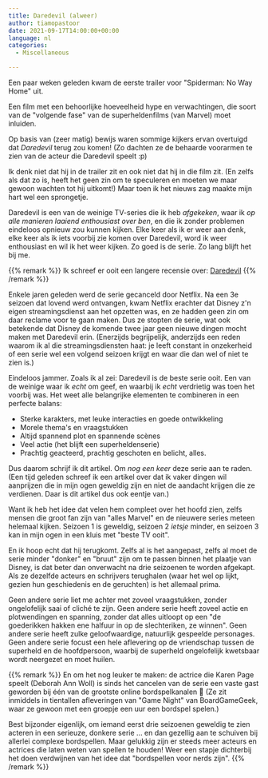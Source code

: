 ```yaml
---
title: Daredevil (alweer)
author: tiamopastoor
date: 2021-09-17T14:00:00+00:00
language: nl
categories:
  - Miscellaneous

---
```

Een paar weken geleden kwam de eerste trailer voor "Spiderman: No Way Home" uit. 

Een film met een behoorlijke hoeveelheid hype en verwachtingen, die soort van de "volgende fase" van de superheldenfilms (van Marvel) moet inluiden.

Op basis van (zeer matig) bewijs waren sommige kijkers ervan overtuigd dat _Daredevil_ terug zou komen! (Zo dachten ze de behaarde voorarmen te zien van de acteur die Daredevil speelt :p)

Ik denk niet dat hij in de trailer zit en ook niet dat hij in die film zit. (En zelfs als dat zo is, heeft het geen zin om te speculeren en moeten we maar gewoon wachten tot hij uitkomt!) Maar toen ik het nieuws zag maakte mijn hart wel een sprongetje.

Daredevil is een van de weinige TV-series die ik heb _afgekeken_, waar ik _op alle manieren laaiend enthousiast over ben_, en die ik zonder problemen eindeloos opnieuw zou kunnen kijken. Elke keer als ik er weer aan denk, elke keer als ik iets voorbij zie komen over Daredevil, word ik weer enthousiast en wil ik het weer kijken. Zo goed is de serie. Zo lang blijft het bij me. 

{{% remark %}}
Ik schreef er ooit een langere recensie over: [Daredevil](/blog/2019/2019-03-02-serierecensie-daredevil/)
{{% /remark %}}

Enkele jaren geleden werd de serie gecanceld door Netflix. Na een 3e seizoen dat lovend werd ontvangen, kwam Netflix erachter dat Disney z'n eigen streamingsdienst aan het opzetten was, en ze hadden geen zin om daar reclame voor te gaan maken. Dus ze stopten de serie, wat ook betekende dat Disney de komende twee jaar geen nieuwe dingen mocht maken met Daredevil erin. (Enerzijds begrijpelijk, anderzijds een reden waarom ik al die streamingsdiensten haat: je leeft constant in onzekerheid of een serie wel een volgend seizoen krijgt en waar die dan wel of niet te zien is.)

Eindeloos jammer. Zoals ik al zei: Daredevil is de beste serie ooit. Een van de weinige waar ik _echt_ om geef, en waarbij ik _echt_ verdrietig was toen het voorbij was. Het weet alle belangrijke elementen te combineren in een perfecte balans:

  * Sterke karakters, met leuke interacties en goede ontwikkeling
  * Morele thema's en vraagstukken
  * Altijd spannend plot en spannende scènes
  * Veel actie (het blijft een superheldenserie)
  * Prachtig geacteerd, prachtig geschoten en belicht, alles.

Dus daarom schrijf ik dit artikel. Om _nog een keer_ deze serie aan te raden. (Een tijd geleden schreef ik een artikel over dat ik vaker dingen wil aanprijzen die in mijn ogen geweldig zijn en niet de aandacht krijgen die ze verdienen. Daar is dit artikel dus ook eentje van.)

Want ik heb het idee dat velen hem compleet over het hoofd zien, zelfs mensen die groot fan zijn van "alles Marvel" en de nieuwere series meteen helemaal kijken. Seizoen 1 is geweldig, seizoen 2 _ietsje_ minder, en seizoen 3 kan in mijn ogen in een kluis met "beste TV ooit".

En ik hoop echt dat hij terugkomt. Zelfs al is het aangepast, zelfs al moet de serie minder "donker" en "bruut" zijn om te passen binnen het plaatje van Disney, is dat beter dan onverwacht na drie seizoenen te worden afgekapt. Als ze dezelfde acteurs en schrijvers terughalen (waar het wel op lijkt, gezien hun geschiedenis en de geruchten) is het allemaal prima.

Geen andere serie liet me achter met zoveel vraagstukken, zonder ongelofelijk saai of cliché te zijn. Geen andere serie heeft zoveel actie en plotwendingen en spanning, zonder dat alles uitloopt op een "de goederikken hakken ene halfuur in op de slechteriken, ze winnen". Geen andere serie heeft zulke geloofwaardige, natuurlijk gespeelde personages. Geen andere serie focust een hele aflevering op de vriendschap tussen de superheld en de hoofdpersoon, waarbij de superheld ongelofelijk kwetsbaar wordt neergezet en moet huilen.

{{% remark %}}
En om het nog leuker te maken: de actrice die Karen Page speelt (Deborah Ann Woll) is sinds het cancelen van de serie een vaste gast geworden bij één van de grootste online bordspelkanalen 🙂 (Ze zit inmiddels in tientallen afleveringen van "Game Night" van BoardGameGeek, waar ze gewoon met een groepje een uur een bordspel spelen.) 

Best bijzonder eigenlijk, om iemand eerst drie seizoenen geweldig te zien acteren in een serieuze, donkere serie ... en dan gezellig aan te schuiven bij allerlei complexe bordspellen. Maar gelukkig zijn er steeds meer acteurs en actrices die laten weten van spellen te houden! Weer een stapje dichterbij het doen verdwijnen van het idee dat "bordspellen voor nerds zijn".
{{% /remark %}}